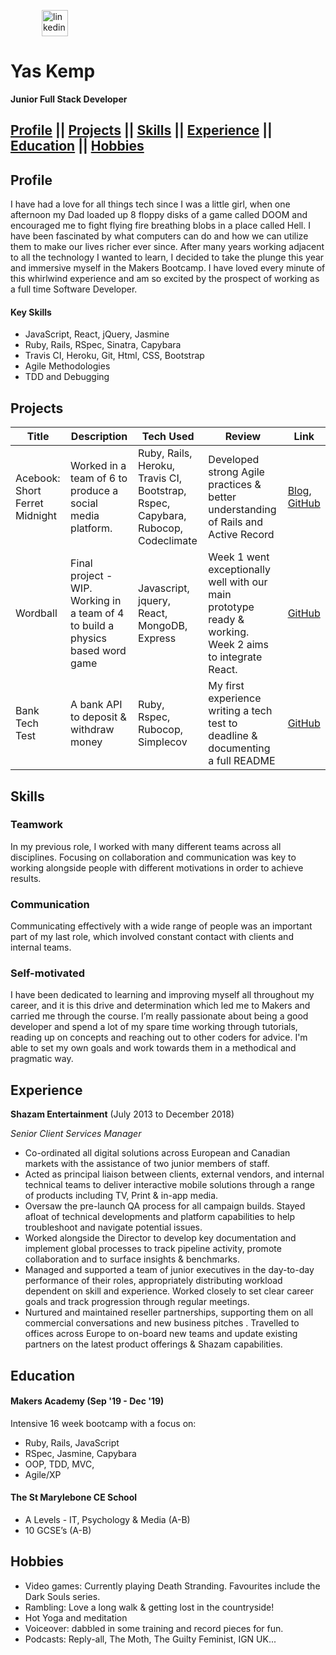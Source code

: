 
<a href="https://www.linkedin.com/in/yasmine-kemp-87582758/"><img src="https://www.iconfinder.com/data/icons/free-social-icons/67/linkedin_circle_color-512.png" alt="linkedin" hspace="50" height="42" width="42"></a></p>

# Yas Kemp

**Junior Full Stack Developer**

## [Profile](#profile) || [Projects](#projects) || [Skills](#skills) || [Experience](#experience) || [Education](#education) || [Hobbies](#hobbies)

## Profile

I have had a love for all things tech since I was a little girl, when one afternoon my Dad loaded up 8 floppy disks of a game called DOOM and encouraged me to fight flying fire breathing blobs in a place called Hell. I have been fascinated by what computers can do and how we can utilize them to make our lives richer ever since. After many years working adjacent to all the technology I wanted to learn, I decided to take the plunge this year and immersive myself in the Makers Bootcamp. I have loved every minute of this whirlwind experience and am so excited by the prospect of working as a full time Software Developer.

#### Key Skills
- JavaScript, React, jQuery, Jasmine
- Ruby, Rails, RSpec, Sinatra, Capybara
- Travis CI, Heroku, Git, Html, CSS, Bootstrap
- Agile Methodologies
- TDD and Debugging


## Projects

Title | Description | Tech Used | Review | Link
--- | --- | --- | --- | ---
Acebook: Short Ferret Midnight | Worked in a team of 6 to produce a social media platform. | Ruby, Rails, Heroku, Travis CI, Bootstrap, Rspec, Capybara, Rubocop, Codeclimate | Developed strong Agile practices & better understanding of Rails and Active Record | [Blog](https://medium.com/@shortferretmignight), [GitHub](https://github.com/Yasmineral/acebook-short-ferret-midnight)
Wordball | Final project - WIP. Working in a team of 4 to build a physics based word game | Javascript, jquery, React, MongoDB, Express | Week 1 went exceptionally well with our main prototype ready & working. Week 2 aims to integrate React. | [GitHub](https://github.com/Yasmineral/wordball)
Bank Tech Test | A bank API to deposit & withdraw money | Ruby, Rspec, Rubocop, Simplecov | My first experience writing a tech test to deadline & documenting a full README | [GitHub](https://github.com/Yasmineral/Bank_tech_test)


## Skills

### Teamwork

In my previous role, I worked with many different teams across all disciplines. Focusing on collaboration and communication was key to working alongside people with different motivations in order to achieve results. 

### Communication

Communicating effectively with a wide range of people was an important part of my last role, which involved constant contact with clients and internal teams.

### Self-motivated

I have been dedicated to learning and improving myself all throughout my career, and it is this drive and determination which led me to Makers and carried me through the course. I’m really passionate about being a good developer and spend a lot of my spare time working through tutorials, reading up on concepts and reaching out to other coders for advice. I'm able to set my own goals and work towards them in a methodical and pragmatic way.


## Experience

**Shazam Entertainment** (July 2013 to December 2018) 

*Senior Client Services Manager*
- Co-ordinated all digital solutions across European and Canadian markets with the assistance of two junior members of staff.
- Acted as principal liaison between clients, external vendors, and internal technical teams to deliver interactive mobile solutions through a range of products including TV, Print & in-app media.
- Oversaw the pre-launch QA process for all campaign builds. Stayed afloat of technical developments and platform capabilities to help troubleshoot and navigate potential issues. 
- Worked alongside the Director to develop key documentation and implement global processes to track pipeline activity, promote collaboration and to surface insights & benchmarks.
- Managed and supported a team of junior executives in the day-to-day performance of their roles, appropriately distributing workload dependent on skill and experience. Worked closely to set clear career goals and track progression through regular meetings. 
- Nurtured and maintained reseller partnerships, supporting them on all commercial conversations and new business pitches . Travelled to offices across Europe to on-board new teams and update existing partners on the latest product offerings & Shazam capabilities.


## Education

#### Makers Academy (Sep '19 - Dec '19)

Intensive 16 week bootcamp with a focus on:
- Ruby, Rails, JavaScript
- RSpec, Jasmine, Capybara
- OOP, TDD, MVC,
- Agile/XP


#### The St Marylebone CE School 

- A Levels - IT, Psychology & Media (A-B)
- 10 GCSE’s (A-B)


## Hobbies
- Video games: Currently playing Death Stranding. Favourites include the Dark Souls series.
- Rambling: Love a long walk & getting lost in the countryside!
- Hot Yoga and meditation
- Voiceover: dabbled in some training and record pieces for fun.
- Podcasts: Reply-all, The Moth, The Guilty Feminist, IGN UK...
